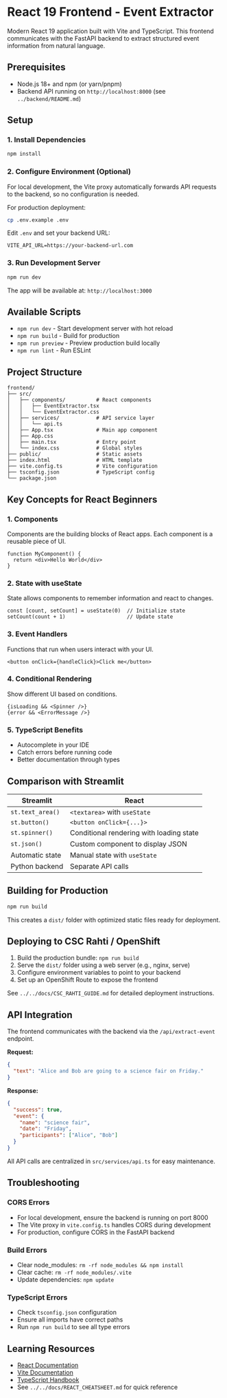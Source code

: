 # React 19 Frontend - Event Extractor

Modern React 19 application built with Vite and TypeScript. This frontend communicates with the FastAPI backend to extract structured event information from natural language.

## Prerequisites

- Node.js 18+ and npm (or yarn/pnpm)
- Backend API running on `http://localhost:8000` (see `../backend/README.md`)

## Setup

### 1. Install Dependencies

```bash
npm install
```

### 2. Configure Environment (Optional)

For local development, the Vite proxy automatically forwards API requests to the backend, so no configuration is needed.

For production deployment:

```bash
cp .env.example .env
```

Edit `.env` and set your backend URL:
```
VITE_API_URL=https://your-backend-url.com
```

### 3. Run Development Server

```bash
npm run dev
```

The app will be available at: `http://localhost:3000`

## Available Scripts

- `npm run dev` - Start development server with hot reload
- `npm run build` - Build for production
- `npm run preview` - Preview production build locally
- `npm run lint` - Run ESLint

## Project Structure

```
frontend/
├── src/
│   ├── components/          # React components
│   │   ├── EventExtractor.tsx
│   │   └── EventExtractor.css
│   ├── services/            # API service layer
│   │   └── api.ts
│   ├── App.tsx              # Main app component
│   ├── App.css
│   ├── main.tsx             # Entry point
│   └── index.css            # Global styles
├── public/                  # Static assets
├── index.html               # HTML template
├── vite.config.ts           # Vite configuration
├── tsconfig.json            # TypeScript config
└── package.json
```

## Key Concepts for React Beginners

### 1. Components
Components are the building blocks of React apps. Each component is a reusable piece of UI.

```tsx
function MyComponent() {
  return <div>Hello World</div>
}
```

### 2. State with useState
State allows components to remember information and react to changes.

```tsx
const [count, setCount] = useState(0)  // Initialize state
setCount(count + 1)                    // Update state
```

### 3. Event Handlers
Functions that run when users interact with your UI.

```tsx
<button onClick={handleClick}>Click me</button>
```

### 4. Conditional Rendering
Show different UI based on conditions.

```tsx
{isLoading && <Spinner />}
{error && <ErrorMessage />}
```

### 5. TypeScript Benefits
- Autocomplete in your IDE
- Catch errors before running code
- Better documentation through types

## Comparison with Streamlit

| Streamlit | React |
|-----------|-------|
| `st.text_area()` | `<textarea>` with `useState` |
| `st.button()` | `<button onClick={...}>` |
| `st.spinner()` | Conditional rendering with loading state |
| `st.json()` | Custom component to display JSON |
| Automatic state | Manual state with `useState` |
| Python backend | Separate API calls |

## Building for Production

```bash
npm run build
```

This creates a `dist/` folder with optimized static files ready for deployment.

## Deploying to CSC Rahti / OpenShift

1. Build the production bundle: `npm run build`
2. Serve the `dist/` folder using a web server (e.g., nginx, serve)
3. Configure environment variables to point to your backend
4. Set up an OpenShift Route to expose the frontend

See `../../docs/CSC_RAHTI_GUIDE.md` for detailed deployment instructions.

## API Integration

The frontend communicates with the backend via the `/api/extract-event` endpoint.

**Request:**
```json
{
  "text": "Alice and Bob are going to a science fair on Friday."
}
```

**Response:**
```json
{
  "success": true,
  "event": {
    "name": "science fair",
    "date": "Friday",
    "participants": ["Alice", "Bob"]
  }
}
```

All API calls are centralized in `src/services/api.ts` for easy maintenance.

## Troubleshooting

### CORS Errors
- For local development, ensure the backend is running on port 8000
- The Vite proxy in `vite.config.ts` handles CORS during development
- For production, configure CORS in the FastAPI backend

### Build Errors
- Clear node_modules: `rm -rf node_modules && npm install`
- Clear cache: `rm -rf node_modules/.vite`
- Update dependencies: `npm update`

### TypeScript Errors
- Check `tsconfig.json` configuration
- Ensure all imports have correct paths
- Run `npm run build` to see all type errors

## Learning Resources

- [React Documentation](https://react.dev)
- [Vite Documentation](https://vitejs.dev)
- [TypeScript Handbook](https://www.typescriptlang.org/docs/)
- See `../../docs/REACT_CHEATSHEET.md` for quick reference
